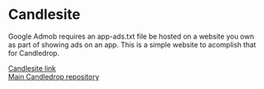 # Candlesite

Google Admob requires an app-ads.txt file be hosted on a website you own as part of showing ads on an app. This is a simple website to acomplish that for Candledrop.

[Candlesite link](https://curtisktaylor.github.io/Candlesite/) <br>
[Main Candledrop repository](https://github.com/gavinleter/candledrop)
